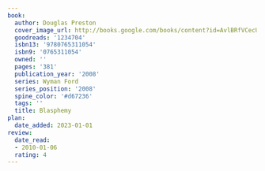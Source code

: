 ```yaml
---
book:
  author: Douglas Preston
  cover_image_url: http://books.google.com/books/content?id=AvlBRfVCecUC&printsec=frontcover&img=1&zoom=1&edge=curl&source=gbs_api
  goodreads: '1234704'
  isbn13: '9780765311054'
  isbn9: '0765311054'
  owned: ''
  pages: '381'
  publication_year: '2008'
  series: Wyman Ford
  series_position: '2008'
  spine_color: '#d67236'
  tags: ''
  title: Blasphemy
plan:
  date_added: 2023-01-01
review:
  date_read:
  - 2010-01-06
  rating: 4
---
```

